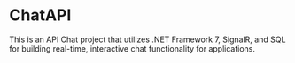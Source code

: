 # ChatAPI
This is an API Chat project that utilizes .NET Framework 7, SignalR, and SQL for building real-time, interactive chat functionality for applications.
